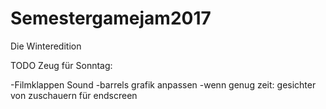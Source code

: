 # Semestergamejam2017
Die Winteredition

TODO Zeug für Sonntag:

-Filmklappen Sound
-barrels grafik anpassen
-wenn genug zeit: gesichter von zuschauern für endscreen
